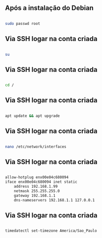## Após a instalação do Debian

```bash

sudo passwd root

```

## Via SSH logar na conta criada

```bash

su

```

## Via SSH logar na conta criada

```bash

cd /

```

## Via SSH logar na conta criada

```bash

apt update && apt upgrade

```

## Via SSH logar na conta criada

```bash

nano /etc/network/interfaces

```

## Via SSH logar na conta criada

```bash

allow-hotplug enx00e04c680094
iface enx00e04c680094 inet static
    address 192.168.1.99
    netmask 255.255.255.0
    gateway 192.168.1.1
    dns-nameservers 192.168.1.1 127.0.0.1

```

## Via SSH logar na conta criada

```bash

timedatectl set-timezone America/Sao_Paulo

```

